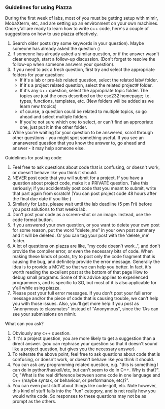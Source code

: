 ### Guidelines for using Piazza

During the first week of labs, most of you must be getting setup with mimir, MobaXterm, etc, and are setting up an environment on your own machines. Once y'all are ready to learn how to write c++ code, here's a couple of suggestions on how to use piazza effectively.

 1. Search older posts (try some keywords in your question). Maybe someone has already asked the question :)
 2. If someone has already asked a similar question, or if the answer wasn't clear enough, start a follow-up discussion. (Don't forget to resolve the follow-up when someone answers your question).
 3. If you need to ask a fresh question, first try and select the appropriate folders for your question:
      - If it's  a lab or pre-lab related question, select the related lab# folder.
      - If it's a project related question, select the related project# folder.
      - If it's any c++ question, select the appropriate topic folder. The topics are just the ones described on the cse232 homepage; i.e. types, functions, templates, etc. (New folders will be added as we learn new tropics)
      - of course, a question could be related to multiple topics, so go ahead and select multiple folders.  
      - If you're not sure which one to select, or can't find an appropriate one, just put it in the other folder.
 4. While you're waiting for your question to be answered, scroll through other questions - you might spot something useful. If you see an unanswered question that you know the answer to, go ahead and answer - it may help someone else.



Guidelines for posting code:

 1. Feel free to ask questions about code that is confusing, or doesn't work, or doesn't behave like you think it should.
 2. NEVER post code that you will submit for a project. If you have a question about project code, make it a PRIVATE question. Take this seriously; if you accidentally post code that you meant to submit, write that part again from scratch!    (You can post project code 48 hours after the final due date if you like.)
 3. Similarly for Labs, please wait until the lab deadline (5 pm Fri) before you post solutions to that weeks lab.
 4. Don't post your code as a screen-shot or an image. Instead, use the code format button.
 5. If you answered your own question, or you want to delete your own post for some reason, put the word "delete_me" in your own post summary and it will be deleted. Or you can tag your post with the 'delete_me' folder.
 6. A lot of questions on piazza are like, "my code doesn't work..", and don't provide the compiler error, or even the necessary bits of code. When making these kinds of posts, try to post only the code fragment that is causing the bug, and definitely provide the error message. Generally the idea is to provide a MCVE so that we can help you better. In fact, it's worth reading the excellent post at the bottom of that page How to debug small programs. Some of this advice applies to experienced programmers, and is specific to SO, but most of it is also applicable for y'all while using piazza.
 7. Please post your full error messages. If you don't post your full error message and/or the piece of code that is causing trouble, we can't help you with those issues. Also, you'll get more help if you post as "Anonymous to classmates" instead of "Anonymous", since the TAs can see your submissions on mimir. 



What can you ask?

 1. Obviously any c++ question.
 2. If it's a project question, you are more likely to get a suggestion than a direct answer. (you can rephrase your question so that it doesn't sound like a project question, but gives you the necessary answer).
 3. To reiterate the above point, feel free to ask questions about code that is confusing, or doesn't work, or doesn't behave like you think it should.
 4. You can ask any programming related question, e.g. "this is something I can do in python/haskell/etc, but can't seem to do in C++. Why is that?". Or, "What is the real difference between some code in one language and c++ (maybe syntax, or behaviour, or performance, etc)?".
 5. You can even post stuff about things like code-golf, etc. Note however, this kind of stuff falls into the "fun" category, and is not really how you would write code. So responses to these questions may not be as prompt as the others.
